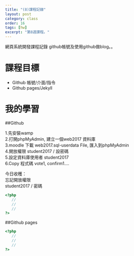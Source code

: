 ```yaml
---
title: "(8)課程記錄"
layout: post
category: class
order: 16
tags: [hw]
excerpt: "第8週課程。"
---
```

網頁系統開發課程記錄
github帳號及使用github做blog。。

# 課程目標
- Github 帳號/介面/指令
- Github pages/Jekyll

# 我的學習

##Github

1.先安裝wamp <br>
2.打開phpMyAdmin, 建立一個web2017 資料庫<br>
3.moodle 下載 web2017.sql-userdata File, 匯入到phpMyAdmin<br>
4.開放權限 student2017 / 設密碼<br>
5.設定資料庫使用者 student2017<br>
6.Copy 程式碼 vote1, confirm1....<br>

今日收穫：<br>
忘記開放權限<br>
student2017 / 密碼<br>



```php
<?php
   //
   //
   //
?>
```
##Github pages

```php
<?php
   //
   //
   //
?>
```


[1]: https://github.com/        "GitHub"
[2]: https://pages.github.com/  "GitHub Pages"
[3]: https://jekyllrb.com/      "Jekyll"
[4]: http://markdown.tw         "Markdown文件"
[5]: http://dillinger.io/       "Dillinger"








